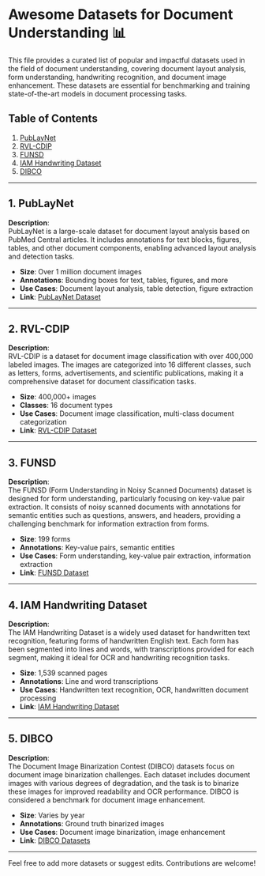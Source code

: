 # Awesome Datasets for Document Understanding 📊

This file provides a curated list of popular and impactful datasets used in the field of document understanding, covering document layout analysis, form understanding, handwriting recognition, and document image enhancement. These datasets are essential for benchmarking and training state-of-the-art models in document processing tasks.

## Table of Contents
1. [PubLayNet](#publaynet)
2. [RVL-CDIP](#rvl-cdip)
3. [FUNSD](#funsd)
4. [IAM Handwriting Dataset](#iam-handwriting-dataset)
5. [DIBCO](#dibco)

---

## 1. PubLayNet
**Description**:  
PubLayNet is a large-scale dataset for document layout analysis based on PubMed Central articles. It includes annotations for text blocks, figures, tables, and other document components, enabling advanced layout analysis and detection tasks.  

- **Size**: Over 1 million document images  
- **Annotations**: Bounding boxes for text, tables, figures, and more  
- **Use Cases**: Document layout analysis, table detection, figure extraction  
- **Link**: [PubLayNet Dataset](https://github.com/ibm-aur-nlp/PubLayNet)  

---

## 2. RVL-CDIP
**Description**:  
RVL-CDIP is a dataset for document image classification with over 400,000 labeled images. The images are categorized into 16 different classes, such as letters, forms, advertisements, and scientific publications, making it a comprehensive dataset for document classification tasks.

- **Size**: 400,000+ images  
- **Classes**: 16 document types  
- **Use Cases**: Document image classification, multi-class document categorization  
- **Link**: [RVL-CDIP Dataset](https://www.cs.cmu.edu/~aharley/rvl-cdip/)  

---

## 3. FUNSD
**Description**:  
The FUNSD (Form Understanding in Noisy Scanned Documents) dataset is designed for form understanding, particularly focusing on key-value pair extraction. It consists of noisy scanned documents with annotations for semantic entities such as questions, answers, and headers, providing a challenging benchmark for information extraction from forms.

- **Size**: 199 forms  
- **Annotations**: Key-value pairs, semantic entities  
- **Use Cases**: Form understanding, key-value pair extraction, information extraction  
- **Link**: [FUNSD Dataset](https://guillaumejaume.github.io/FUNSD/)  

---

## 4. IAM Handwriting Dataset
**Description**:  
The IAM Handwriting Dataset is a widely used dataset for handwritten text recognition, featuring forms of handwritten English text. Each form has been segmented into lines and words, with transcriptions provided for each segment, making it ideal for OCR and handwriting recognition tasks.

- **Size**: 1,539 scanned pages  
- **Annotations**: Line and word transcriptions  
- **Use Cases**: Handwritten text recognition, OCR, handwritten document processing  
- **Link**: [IAM Handwriting Dataset](http://www.fki.inf.unibe.ch/databases/iam-handwriting-database)  

---

## 5. DIBCO
**Description**:  
The Document Image Binarization Contest (DIBCO) datasets focus on document image binarization challenges. Each dataset includes document images with various degrees of degradation, and the task is to binarize these images for improved readability and OCR performance. DIBCO is considered a benchmark for document image enhancement.

- **Size**: Varies by year  
- **Annotations**: Ground truth binarized images  
- **Use Cases**: Document image binarization, image enhancement  
- **Link**: [DIBCO Datasets](https://vc.ee.duth.gr/dibco2019/)  

---

Feel free to add more datasets or suggest edits. Contributions are welcome!
